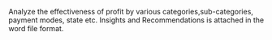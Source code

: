 Analyze the effectiveness of profit by various categories,sub-categories, payment modes, state etc.
Insights and Recommendations is attached in the word file format.


